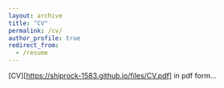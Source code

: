 ```yaml
---
layout: archive
title: "CV"
permalink: /cv/
author_profile: true
redirect_from:
  - /resume
---
```


[CV][https://shiprock-1583.github.io/files/CV.pdf] in pdf form...
